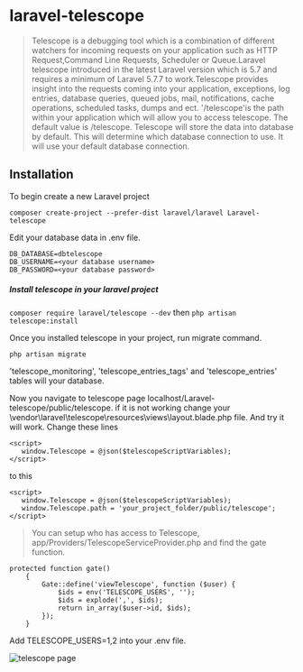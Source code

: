 # laravel-telescope
> Telescope is a debugging tool which is a combination of different watchers for incoming requests on your application such as HTTP Request,Command Line Requests, Scheduler or Queue.Laravel telescope introduced in the latest Laravel version which is 5.7 and requires 
a minimum of Laravel 5.7.7 to work.Telescope provides insight into the requests coming into your application, exceptions, log entries, database queries, queued jobs, mail, notifications, cache operations, scheduled tasks, dumps and ect. '/telescope'is the path within your application which will allow you to access telescope. The default value is /telescope. Telescope will store the data into database by default. This will determine which database connection to use. It will use your default database connection.

## Installation
To begin create a new Laravel project

```composer create-project --prefer-dist laravel/laravel Laravel-telescope```

Edit your database data in .env file.
```
DB_DATABASE=dbtelescope
DB_USERNAME=<your database username>
DB_PASSWORD=<your database password>
```

##### Install telescope in your laravel project
```composer require laravel/telescope --dev``` then 
```php artisan telescope:install```

Once you installed telescope in your project, run migrate command.

```php artisan migrate```

'telescope_monitoring', 'telescope_entries_tags' and 'telescope_entries' tables will your database.

Now you navigate to telescope page localhost/Laravel-telescope/public/telescope. if it is not working change your \vendor\laravel\telescope\resources\views\layout.blade.php file. And try it will work.
Change these lines <!-- Global Telescope Object -->
```
<script>
   window.Telescope = @json($telescopeScriptVariables);
</script>
```

to this

```
<script>
   window.Telescope = @json($telescopeScriptVariables);
   window.Telescope.path = 'your_project_folder/public/telescope';
</script>
```

> You can setup who has access to Telescope, app/Providers/TelescopeServiceProvider.php and find the gate function.
```
protected function gate()
    {
        Gate::define('viewTelescope', function ($user) {
            $ids = env('TELESCOPE_USERS', '');
            $ids = explode(',', $ids);
            return in_array($user->id, $ids);
        });
    }
```
Add TELESCOPE_USERS=1,2 into your .env file.

![telescope page](https://github.com/subathanikaikumaran/laravel-telescope/blob/master/telescope.png)
